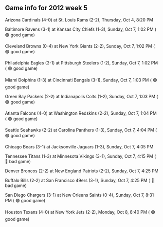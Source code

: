 ## Game info for 2012 week 5
Arizona Cardinals (4-0) at St. Louis Rams (2-2), Thursday, Oct 4, 8:20 PM



Baltimore Ravens (3-1) at Kansas City Chiefs (1-3), Sunday, Oct 7, 1:02 PM (	:green_circle: good game)

Cleveland Browns (0-4) at New York Giants (2-2), Sunday, Oct 7, 1:02 PM (	:green_circle: good game)

Philadelphia Eagles (3-1) at Pittsburgh Steelers (1-2), Sunday, Oct 7, 1:02 PM (	:green_circle: good game)

Miami Dolphins (1-3) at Cincinnati Bengals (3-1), Sunday, Oct 7, 1:03 PM (	:green_circle: good game)

Green Bay Packers (2-2) at Indianapolis Colts (1-2), Sunday, Oct 7, 1:03 PM (	:green_circle: good game)

Atlanta Falcons (4-0) at Washington Redskins (2-2), Sunday, Oct 7, 1:04 PM (	:green_circle: good game)



Seattle Seahawks (2-2) at Carolina Panthers (1-3), Sunday, Oct 7, 4:04 PM (	:green_circle: good game)

Chicago Bears (3-1) at Jacksonville Jaguars (1-3), Sunday, Oct 7, 4:05 PM

Tennessee Titans (1-3) at Minnesota Vikings (3-1), Sunday, Oct 7, 4:15 PM (	:red_circle: bad game)

Denver Broncos (2-2) at New England Patriots (2-2), Sunday, Oct 7, 4:25 PM

Buffalo Bills (2-2) at San Francisco 49ers (3-1), Sunday, Oct 7, 4:25 PM (	:red_circle: bad game)



San Diego Chargers (3-1) at New Orleans Saints (0-4), Sunday, Oct 7, 8:31 PM (	:green_circle: good game)



Houston Texans (4-0) at New York Jets (2-2), Monday, Oct 8, 8:40 PM (	:green_circle: good game)

